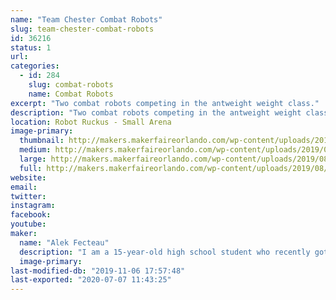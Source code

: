 ```yaml
---
name: "Team Chester Combat Robots"
slug: team-chester-combat-robots
id: 36216
status: 1
url: 
categories:
  - id: 284
    slug: combat-robots
    name: Combat Robots
excerpt: "Two combat robots competing in the antweight weight class."
description: "Two combat robots competing in the antweight weight class."
location: Robot Ruckus - Small Arena
image-primary:
  thumbnail: http://makers.makerfaireorlando.com/wp-content/uploads/2019/08/Vert-and-Chester-150x150.png
  medium: http://makers.makerfaireorlando.com/wp-content/uploads/2019/08/Vert-and-Chester-300x225.png
  large: http://makers.makerfaireorlando.com/wp-content/uploads/2019/08/Vert-and-Chester-1024x768.png
  full: http://makers.makerfaireorlando.com/wp-content/uploads/2019/08/Vert-and-Chester.png
website: 
email: 
twitter: 
instagram: 
facebook: 
youtube: 
maker:
  name: "Alek Fecteau"
  description: "I am a 15-year-old high school student who recently got into robot combat."
  image-primary: 
last-modified-db: "2019-11-06 17:57:48"
last-exported: "2020-07-07 11:43:25"
---
```

